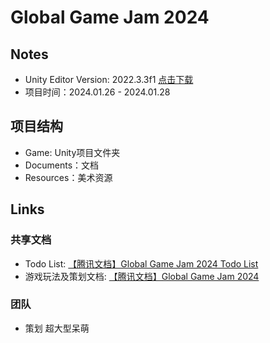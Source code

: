 # Global Game Jam 2024
## Notes
- Unity Editor Version: 2022.3.3f1  [点击下载](https://download.unity3d.com/download_unity/7cdc2969a641/Windows64EditorInstaller/UnitySetup64-2022.3.3f1.exe)
- 项目时间：2024.01.26 - 2024.01.28
## 项目结构
- Game: Unity项目文件夹
- Documents：文档
- Resources：美术资源
## Links
### 共享文档
- Todo List: [【腾讯文档】Global Game Jam 2024 Todo List](https://docs.qq.com/sheet/DWWxZWEV6UHpJaFFJ?tab=BB08J2)
- 游戏玩法及策划文档: [【腾讯文档】Global Game Jam 2024](https://docs.qq.com/doc/DWVVJcGJjbFRmc0Fr)
### 团队
- 策划 超大型呆萌